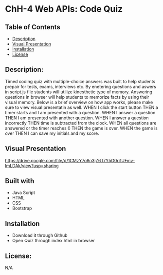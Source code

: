 # ChH-4 Web APIs: Code Quiz

## Table of Contents
* [Description]()
* [Visual Presentation]()
* [Installation]()
* [License]()

## Description:
Timed coding quiz with multiple-choice answers was built to help students prepair for tests, exams, interviews etc. By enetering questions and aswers in script.js file students will utilize kinesthetic type of memory. Answering questions in browser will help students to memorize facts by using their visual memory. Below is a brief overview on how app works, please make sure to view visual presentatin as well.
WHEN I click the start button THEN a timer starts and I am presented with a question.
WHEN I answer a question THEN I am presented with another question.
WHEN I answer a question incorrectly THEN time is subtracted from the clock.
WHEN all questions are answered or the timer reaches 0 THEN the game is over.
WHEN the game is over THEN I can save my initials and my score.

##  Visual Presentation
https://drive.google.com/file/d/1CMzY7o8q3jZ6T7Y5G0ri1UFmy-lmLDAk/view?usp=sharing

## Built with
* Java Script
* HTML
* CSS
* Bootstrap

## Installation
* Download it through Github
* Open Quiz through index.html in browser

## License:
N/A
